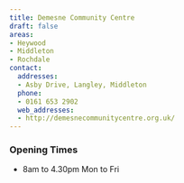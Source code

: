 ```yaml
---
title: Demesne Community Centre
draft: false
areas:
- Heywood
- Middleton
- Rochdale
contact:
  addresses:
  - Asby Drive, Langley, Middleton
  phone:
  - 0161 653 2902
  web_addresses:
  - http://demesnecommunitycentre.org.uk/
---
```


### Opening Times
* 8am to 4.30pm Mon to Fri

